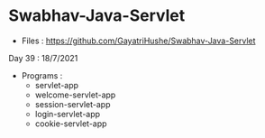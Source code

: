 # Swabhav-Java-Servlet
- Files : https://github.com/GayatriHushe/Swabhav-Java-Servlet
  
	  
Day 39 : 18/7/2021
  - Programs : 
      - servlet-app
	  - welcome-servlet-app
	  - session-servlet-app
	  - login-servlet-app
	  - cookie-servlet-app